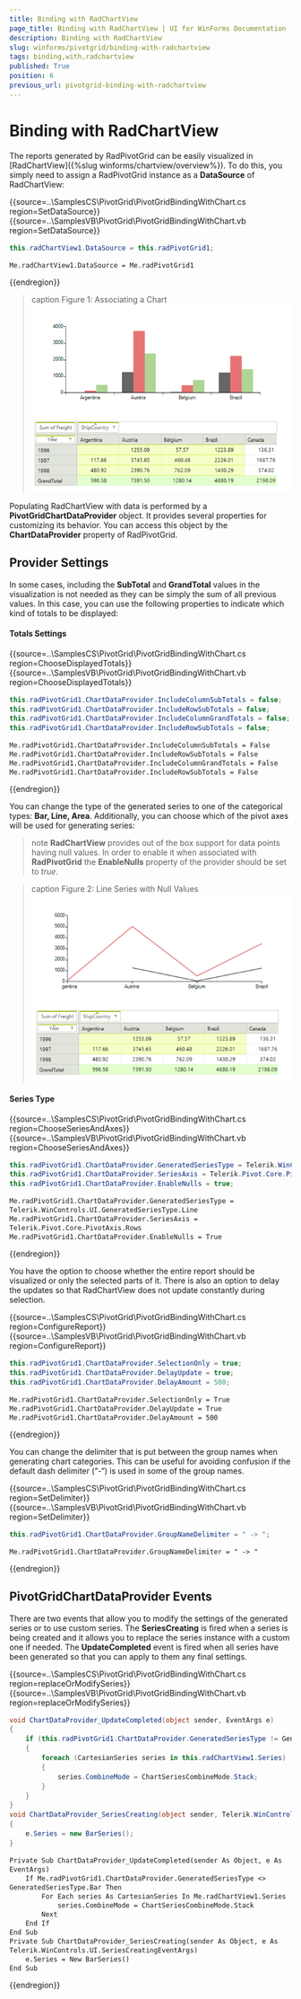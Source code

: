 ```yaml
---
title: Binding with RadChartView
page_title: Binding with RadChartView | UI for WinForms Documentation
description: Binding with RadChartView
slug: winforms/pivotgrid/binding-with-radchartview
tags: binding,with,radchartview
published: True
position: 6
previous_url: pivotgrid-binding-with-radchartview
---
```


# Binding with RadChartView

The reports generated by RadPivotGrid can be easily visualized in [RadChartView]({%slug winforms/chartview/overview%}). To do this, you simply need to assign a RadPivotGrid instance as a __DataSource__ of RadChartView:

{{source=..\SamplesCS\PivotGrid\PivotGridBindingWithChart.cs region=SetDataSource}} 
{{source=..\SamplesVB\PivotGrid\PivotGridBindingWithChart.vb region=SetDataSource}} 

````C#
this.radChartView1.DataSource = this.radPivotGrid1;

````
````VB.NET
Me.radChartView1.DataSource = Me.radPivotGrid1

````

{{endregion}}

>caption Figure 1: Associating a Chart
![pivotgrid-binding-with-radchartview 001](images/pivotgrid-binding-with-radchartview001.png)

Populating RadChartView with data is performed by a __PivotGridChartDataProvider__ object. It provides several properties for customizing its behavior. You can access this object by the __ChartDataProvider__ property of RadPivotGrid.

## Provider Settings

In some cases, including the __SubTotal__ and __GrandTotal__ values in the visualization is not needed as they can be simply the sum of all previous values. In this case, you can use the following properties to indicate which kind of totals to be displayed:

#### Totals Settings

{{source=..\SamplesCS\PivotGrid\PivotGridBindingWithChart.cs region=ChooseDisplayedTotals}} 
{{source=..\SamplesVB\PivotGrid\PivotGridBindingWithChart.vb region=ChooseDisplayedTotals}} 

````C#
this.radPivotGrid1.ChartDataProvider.IncludeColumnSubTotals = false;
this.radPivotGrid1.ChartDataProvider.IncludeRowSubTotals = false;
this.radPivotGrid1.ChartDataProvider.IncludeColumnGrandTotals = false;
this.radPivotGrid1.ChartDataProvider.IncludeRowSubTotals = false;

````
````VB.NET
Me.radPivotGrid1.ChartDataProvider.IncludeColumnSubTotals = False
Me.radPivotGrid1.ChartDataProvider.IncludeRowSubTotals = False
Me.radPivotGrid1.ChartDataProvider.IncludeColumnGrandTotals = False
Me.radPivotGrid1.ChartDataProvider.IncludeRowSubTotals = False

````

{{endregion}}


You can change the type of the generated series to one of the categorical types: __Bar, Line,  Area__. Additionally, you can choose which of the pivot axes will be used for generating series:

>note __RadChartView__ provides out of the box support for data points having null values. In order to enable it when associated with __RadPivotGrid__ the __EnableNulls__ property of the provider should be set to *true*. 
>

>caption Figure 2: Line Series with Null Values
![pivotgrid-binding-with-radchartview 002](images/pivotgrid-binding-with-radchartview002.png)

#### Series Type

{{source=..\SamplesCS\PivotGrid\PivotGridBindingWithChart.cs region=ChooseSeriesAndAxes}} 
{{source=..\SamplesVB\PivotGrid\PivotGridBindingWithChart.vb region=ChooseSeriesAndAxes}} 

````C#
this.radPivotGrid1.ChartDataProvider.GeneratedSeriesType = Telerik.WinControls.UI.GeneratedSeriesType.Line;
this.radPivotGrid1.ChartDataProvider.SeriesAxis = Telerik.Pivot.Core.PivotAxis.Rows;
this.radPivotGrid1.ChartDataProvider.EnableNulls = true;

````
````VB.NET
Me.radPivotGrid1.ChartDataProvider.GeneratedSeriesType = Telerik.WinControls.UI.GeneratedSeriesType.Line
Me.radPivotGrid1.ChartDataProvider.SeriesAxis = Telerik.Pivot.Core.PivotAxis.Rows
Me.radPivotGrid1.ChartDataProvider.EnableNulls = True

````

{{endregion}}

You have the option to choose whether the entire report should be visualized or only the selected parts of it. There is also an option to delay the updates so that RadChartView does not update constantly during selection.

{{source=..\SamplesCS\PivotGrid\PivotGridBindingWithChart.cs region=ConfigureReport}} 
{{source=..\SamplesVB\PivotGrid\PivotGridBindingWithChart.vb region=ConfigureReport}} 

````C#
this.radPivotGrid1.ChartDataProvider.SelectionOnly = true;
this.radPivotGrid1.ChartDataProvider.DelayUpdate = true;
this.radPivotGrid1.ChartDataProvider.DelayAmount = 500;

````
````VB.NET
Me.radPivotGrid1.ChartDataProvider.SelectionOnly = True
Me.radPivotGrid1.ChartDataProvider.DelayUpdate = True
Me.radPivotGrid1.ChartDataProvider.DelayAmount = 500

````

{{endregion}}

You can change the delimiter that is put between the group names when generating chart categories. This can be useful for avoiding confusion if the default dash delimiter (“-“) is used in some of the group names.

{{source=..\SamplesCS\PivotGrid\PivotGridBindingWithChart.cs region=SetDelimiter}} 
{{source=..\SamplesVB\PivotGrid\PivotGridBindingWithChart.vb region=SetDelimiter}} 

````C#
this.radPivotGrid1.ChartDataProvider.GroupNameDelimiter = " -> ";

````
````VB.NET
Me.radPivotGrid1.ChartDataProvider.GroupNameDelimiter = " -> "

````

{{endregion}}

## PivotGridChartDataProvider Events

There are two events that allow you to modify the settings of the generated series or to use custom series. The __SeriesCreating__ is fired when a series is being created and it allows you to replace the series instance with a custom one if needed. The __UpdateCompleted__ event is fired when all series have been generated so that you can apply to them any final settings.

{{source=..\SamplesCS\PivotGrid\PivotGridBindingWithChart.cs region=replaceOrModifySeries}} 
{{source=..\SamplesVB\PivotGrid\PivotGridBindingWithChart.vb region=replaceOrModifySeries}} 

````C#
void ChartDataProvider_UpdateCompleted(object sender, EventArgs e)
{
    if (this.radPivotGrid1.ChartDataProvider.GeneratedSeriesType != GeneratedSeriesType.Bar)
    {
        foreach (CartesianSeries series in this.radChartView1.Series)
        {
            series.CombineMode = ChartSeriesCombineMode.Stack;
        }
    }
}
void ChartDataProvider_SeriesCreating(object sender, Telerik.WinControls.UI.SeriesCreatingEventArgs e)
{
    e.Series = new BarSeries();
}

````
````VB.NET
Private Sub ChartDataProvider_UpdateCompleted(sender As Object, e As EventArgs)
    If Me.radPivotGrid1.ChartDataProvider.GeneratedSeriesType <> GeneratedSeriesType.Bar Then
        For Each series As CartesianSeries In Me.radChartView1.Series
            series.CombineMode = ChartSeriesCombineMode.Stack
        Next
    End If
End Sub
Private Sub ChartDataProvider_SeriesCreating(sender As Object, e As Telerik.WinControls.UI.SeriesCreatingEventArgs)
    e.Series = New BarSeries()
End Sub

````

{{endregion}}